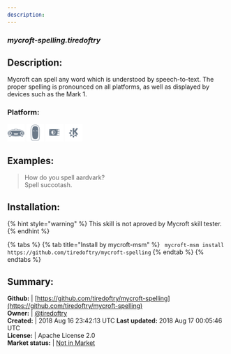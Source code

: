 ```yaml
---
description: 
---
```


### _mycroft-spelling.tiredoftry_  
## Description:  
Mycroft can spell any word which is understood by speech-to-text.  The proper spelling is pronounced on all platforms, as well as displayed by devices such as the Mark 1.  
### Platform:  
 ![Mark I](../.gitbook/assets/mark-1-icon.png)  ![Mark II](../.gitbook/assets/mark-2-icon.png)  ![Picroft](../.gitbook/assets/picroft-icon.png)  ![plasmoid](../.gitbook/assets/kde.png)   
  
## Examples:  
> How do you spell aardvark?  
> Spell succotash.  
  
## Installation:  
{% hint style="warning" %}
This skill is not aproved by Mycroft skill tester.
{% endhint %}
    
{% tabs %}
{% tab title="Install by mycroft-msm" %}
``` mycroft-msm install https://github.com/tiredoftry/mycroft-spelling```
{% endtab %}
  {% endtabs %}
    
## Summary:  
**Github:** | [https://github.com/tiredoftry/mycroft-spelling](https://github.com/tiredoftry/mycroft-spelling)  
**Owner:** | [@tiredoftry](https://github.com/tiredoftry)  
**Created:** | 2018 Aug 16 23:42:13 UTC  **Last updated:** 2018 Aug 17 00:05:46 UTC  
**License:** | Apache License 2.0  
**Market status:** | [Not in Market](https://market.mycroft.ai/skill/)  
